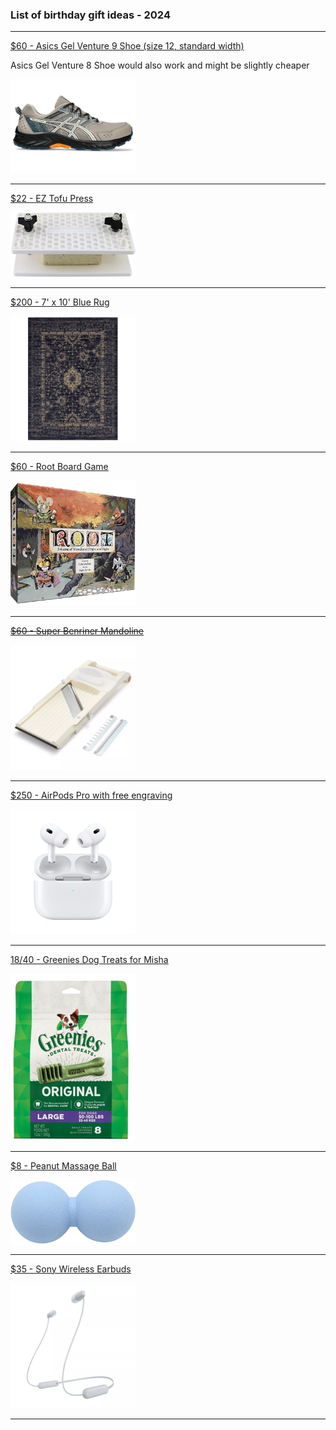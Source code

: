 ### List of birthday gift ideas - 2024

<hr />

[$60 - Asics Gel Venture 9 Shoe (size 12, standard width)](https://www.asics.com/us/en-us/gel-venture-9/p/ANA_1011B486-024.html?size=12&width=Standard)

Asics Gel Venture 8 Shoe would also work and might be slightly cheaper

<img src="./images/gel-venture-shoe.webp" alt="Asics Gel Venture Shoe" width="200"/>

<hr />

[$22 - EZ Tofu Press](https://www.amazon.com/EZ-Tofu-Press-Removes-Texture/dp/B007LLGMG2/)

<img src="./images/tofu-press.jpg" alt="Tofu Press" width="200"/>

<hr />

[$200 - 7' x 10' Blue Rug](https://www.target.com/p/vintage-distressed-rug-threshold/-/A-51295694?preselect=51169609)

<img src="./images/blue-rug.webp" alt="Blue Rug" width="200" />

<hr />

[$60 - Root Board Game](https://ledergames.com/collections/root/products/root-a-game-of-woodland-might-and-right)

<img src="./images/root-board-game.webp" alt="Root Board Game" width="200" />

<hr />

~~[$60 - Super Benriner Mandoline](https://www.surlatable.com/super-benriner-mandoline/PRO-3166394.html)~~

<img src="./images/super-benriner-mandoline.webp" alt="Super Benriner Mandoline" width="200" />

<hr />

[$250 - AirPods Pro with free engraving](https://www.apple.com/airpods-pro/)

<img src="./images/airpods-pro.jpg" alt="Airpods Pro" width="200" />

<hr />

[$18/$40 - Greenies Dog Treats for Misha](https://feederspetsupply.com/greenies-original-large-dental-treats/#)

<img src="./images/greenies.png" alt="Greenies Dog Treats" width="200" />

<hr />

[$8 - Peanut Massage Ball](https://www.amazon.com/gp/product/B0BZS65QWL/ref=ox_sc_act_image_1?smid=A2HMKC83ICKFI1&psc=1)

<img src="./images/peanut-massage-ball.jpg" alt="Peanut Massage Ball" width="200" />

<hr />

[$35 - Sony Wireless Earbuds](https://www.target.com/p/sony-wic100-bluetooth-wireless-in-ear-headphones/-/A-90038819?preselect=88914387#lnk=sametab)

<img src="./images/earbuds.webp" alt="Sony Wireless Earbuds" width="200" />

<hr/>
